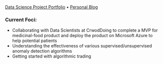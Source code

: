 [Data Science Project Portfolio](https://github.com/tianbo137/My_Data_Projects) • [Personal Blog](https://tianbo137.github.io/)   

### Current Foci:
- Collaborating with Data Scientists at CrwodDoing to complete a MVP for medicinal-food product and deploy the product on Microsoft Azure to help potential patients 
- Understanding the effectiveness of various supervised/unsupervised anomaly detection algorithms 
- Getting started with algorithmic trading
